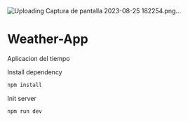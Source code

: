![Uploading Captura de pantalla 2023-08-25 182254.png…]()


# Weather-App
Aplicacion del tiempo

Install dependency
```bash
npm install
```

Init server
```bash
npm run dev
```
